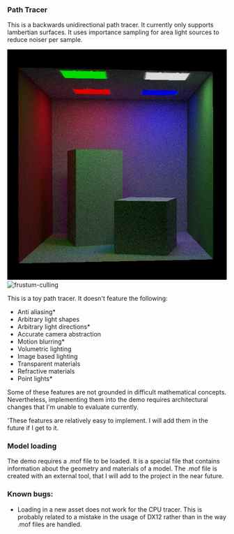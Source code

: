 ### Path Tracer
This is a backwards unidirectional path tracer. It currently only supports lambertian surfaces.
It uses importance sampling for area light sources to reduce noiser per sample.

![frustum-culling](https://github.com/abkour/moonlight/blob/main/src/demos/03_global_illumination/results/cornell_4lights.PNG)
![frustum-culling](https://github.com/abkour/moonlight/blob/main/src/demos/03_global_illumination/results/cornell_box_1000spp_v04.PNG)

This is a toy path tracer. It doesn't feature the following:
- Anti aliasing*
- Arbitrary light shapes
- Arbitrary light directions*
- Accurate camera abstraction
- Motion blurring*
- Volumetric lighting
- Image based lighting
- Transparent materials
- Refractive materials
- Point lights*

Some of these features are not grounded in difficult mathematical concepts. Nevertheless, implementing them
into the demo requires architectural changes that I'm unable to evaluate currently.

'These features are relatively easy to implement. I will add them in the future if I get to it.

### Model loading
The demo requires a .mof file to be loaded. It is a special file that contains information about the geometry
and materials of a model. The .mof file is created with an external tool, that I will add to the project
in the near future.

### Known bugs:
- Loading in a new asset does not work for the CPU tracer. This is probably related to a mistake in the usage
of DX12 rather than in the way .mof files are handled.
